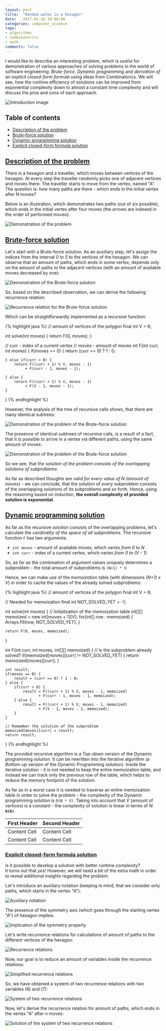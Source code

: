 ```yaml
---
layout: post
title:  "Random walks in a hexagon"
date:   2017-03-26 10:00:00
categories: computer_science
tags:
- algorithms
- combinatorics
- math
comments: false
---
```


I would like to describe an interesting problem, which is useful for demonstration of various approaches of solving problems in the world of software engineering: *Brute-force*, *Dynamic programming* and *derivation of an explicit closed-form formula* using ideas from Combinatorics.
We will see, how the runtime efficiency of solutions can be improved from exponential complexity down to almost a constant time complexity and will discuss the pros and cons of each approach.

![Introduction image](/images/problem_solving_algorithms_and_math/img1.png)

## Table of contents
* [Description of the problem]({{page.url}}#description-of-the-problem)
* [Brute-force solution]({{page.url}}#brute-force-solution)
* [Dynamic programming solution]({{page.url}}#dynamic-programming-solution)
* [Explicit closed-form formula solution]({{page.url}}#explicit-closed-form-formula-solution)

<!--more-->

## [Description of the problem](#description-of-the-problem) ##


There is a hexagon and a traveller, which moves between vertices of the hexagon. At every step the traveller randomly picks one of adjacent vertices and moves there. The traveller starts to move from the vertex, named "A". The question is: how many paths are there - which ends in the initial vertex after N moves?

Below is an illustration, which demonstrates two paths (out of six possible), which ends in the initial vertex after four moves (the arrows are indexed in the order of performed moves):

![Demonstration of the problem](/images/problem_solving_algorithms_and_math/img2.png)


## [Brute-force solution](#brute-force-solution) ##

Let's start with a Brute-force solution. 
As an auxiliary step, let's assign the indices from the interval *0 to 5* to the vertices of the hexagon.
We can observe that an amount of paths, which ends in some vertex, 
depends only on the amount of paths to the adjacent vertices (with an amount of available moves decreased by one):

![Demonstration of the Brute-force solution](/images/problem_solving_algorithms_and_math/img3.png)

So, based on the described observation, we can derive the following recurrence relation:

![Recurrence relation for the Brute-force solution](/images/problem_solving_algorithms_and_math/img12.png)

Which can be straightforwardly implemented as a recursive function:

{% highlight java %}
// amount of vertices of the polygon
final int V = 6;

int solve(int moves) {
	return F(0, moves);
}

// curr - index of a current vertex
// moves - amount of moves
int F(int curr, int moves) {
	if(moves == 0) {
		return (curr == 0) ? 1 : 0;
		
	} else if(curr > 0) {
		return F((curr + 1) % V, moves - 1)
			 + F(curr - 1, moves - 1);
			 
	} else {
		return F((curr + 1) % V, moves - 1)
			 + F(V - 1, moves - 1);		
	}
}
{% endhighlight %}

However, the analysis of the tree of recursive calls shows, that there are many identical subtrees:

![Demonstration of the problem of the Brute-force solution](/images/problem_solving_algorithms_and_math/img5.png)

The presence of identical subtrees of recursive calls, is a result of a fact, that it is possible to arrive in a vertex via different paths, using the same amount of moves:

![Demonstration of the problem of the Brute-force solution](/images/problem_solving_algorithms_and_math/img4.png)

So we see, that *the solution of the problem consists of the overlapping solutions of subproblems*.

As far as described thoughts are valid *for every value of N (amount of moves)* - we can conclude, that the solution of *every* subproblem consists of the overlapping solutions of its subproblems and so forth.
Hence, using the reasoning based on induction, **the overall complexity of provided solution is exponential**.

## [Dynamic programming solution](#dynamic-programming-solution) ##

As far as the recursive solution consists of the overlapping problems, let's calculate *the cardinality of the space of all subproblems*. 
The recursive function `F` has two arguments: 
- `int moves` - amount of available moves, which varies *from 0 to N*
- `int curr` - index of a current vertex, which varies *from 0 to (V - 1)*  

So, as far as the combination of argument values uniquely determines a subproblem - the total amount of subproblems is `(N+1) * V`.

Hence, we can make use of the *memoization* table (with dimensions *(N+1) x V*) in order to cache the values of the already solved subproblems:

{% highlight java %}
// amount of vertices of the polygon
final int V = 6;

// Needed for memoization
final int NOT_SOLVED_YET = -1;

int solve(int moves) {
    // Initialization of the memoization table
	int[][] memoized = new int[moves + 1][V];
	for(int[] row : memoized) { Arrays.fill(row, NOT_SOLVED_YET); }
    
	return F(0, moves, memoized);
}

int F(int curr, int moves, int[][] memoized) {
    // Is the subproblem already solved?
	if(memoized[moves][curr] != NOT_SOLVED_YET) {
		return memoized[moves][curr];
	}
	
	int result;
	if(moves == 0) {
		result = (curr == 0) ? 1 : 0;
	} else {
		if(curr > 0) {
			result = F((curr + 1) % V, moves - 1, memoized)
				   + F(curr - 1, moves - 1, memoized);
		} else {
			result = F((curr + 1) % V, moves - 1, memoized)
				   + F(V - 1, moves - 1, memoized);	
		}
	}

    // Remember the solution of the subproblem
	memoized[moves][curr] = result;
	return result;
}
{% endhighlight %}

The provided recursive algorithm is a *Top-down* version of the Dynamic programming solution. 
It can be rewritten into the iterative algorithm (a *Bottom-up* version of the Dynamic Programming solution). 
Inside the iterative solution - it is not needed to keep the entire memoization table, and instead we can track only the previous row of the table, which helps to reduce the memory footprint of the solution.

As far as in a worst case it is needed to traverse an entire memoization table in order to solve the problem - the complexity of the Dynamic programming solution is `O(N * V)`. 
Taking into account that *V* (amount of vertices) is a constant - the complexity of solution is linear in terms of *N*: **`O(N)`**.

| First Header  | Second Header |
| ------------- | ------------- |
| Content Cell  | Content Cell  |
| Content Cell  | Content Cell  |

### [Explicit closed-form formula solution](#explicit-closed-form-formula-solution) ###

Is it possible to develop a solution with better runtime complexity?    
It turns out that *yes*! However, we will need a bit of the extra math in order to reveal additional insights regarding the problem.

Let's introduce an auxiliary notation (keeping in mind, that we consider only paths, which starts in the vertex "A"):

![Auxiliary notation](/images/problem_solving_algorithms_and_math/img6.png)

The presence of the symmetry axis (which goes through the starting vertex "A") of hexagon implies:

![Implication of the symmetry property](/images/problem_solving_algorithms_and_math/img7.png)

Let's write recurrence relations for calculations of amount of paths to the different vertices of the hexagon:

![Recurrence relations](/images/problem_solving_algorithms_and_math/img8.png)

Now, our goal is to reduce an amount of variables inside the recurrence relations:

![Simplified recurrence relations](/images/problem_solving_algorithms_and_math/img9.png)

So, we have obtained a system of two recurrence relations with two variables (6) and (7):

![System of two recurrence relations](/images/problem_solving_algorithms_and_math/img10.png)

Now, let's derive the recurrence relation for amount of paths, which ends in the vertex "A" after *n* moves:

![Solution of the system of two recurrence relations](/images/problem_solving_algorithms_and_math/img11.png)